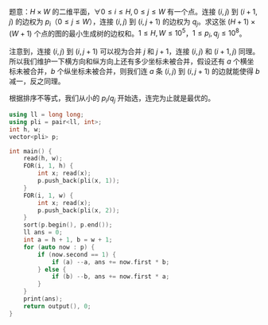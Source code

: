 题意：$H \times W$ 的二维平面，$\forall 0\le i\le H, 0\le j\le W$ 有一个点。连接 $(i, j)$ 到 $(i + 1, j)$ 的边权为 $p_i$（$0\le j\le W$），连接 $(i, j)$ 到 $(i, j + 1)$ 的边权为 $q_j$。求这张 $(H + 1)\times (W + 1)$ 个点的图的最小生成树的边权和。$1\le H, W\le 10^5$，$1\le p_i,q_j\le 10^8$。

注意到，连接 $(i, j)$ 到 $(i, j + 1)$ 可以视为合并 $j$ 和 $j + 1$，连接 $(i,j)$ 和 $(i + 1, j)$ 同理。所以我们维护一下横方向和纵方向上还有多少坐标未被合并，假设还有 $a$ 个横坐标未被合并，$b$ 个纵坐标未被合并，则我们连 $a$ 条 $(i,j)$ 到 $(i, j + 1)$ 的边就能使得 $b$ 减一，反之同理。

根据排序不等式，我们从小的 $p_i/q_j$ 开始选，连完为止就是最优的。

```cpp
using ll = long long;
using pli = pair<ll, int>;
int h, w;
vector<pli> p;

int main() {
    read(h, w);
    FOR(i, 1, h) {
        int x; read(x);
        p.push_back(pli(x, 1));
    }
    FOR(i, 1, w) {
        int x; read(x);
        p.push_back(pli(x, 2));
    }
    sort(p.begin(), p.end());
    ll ans = 0;
    int a = h + 1, b = w + 1;
    for (auto now : p) {
        if (now.second == 1) {
            if (a) --a, ans += now.first * b;
        } else {
            if (b) --b, ans += now.first * a;
        }
    }
    print(ans);
    return output(), 0;
}
```